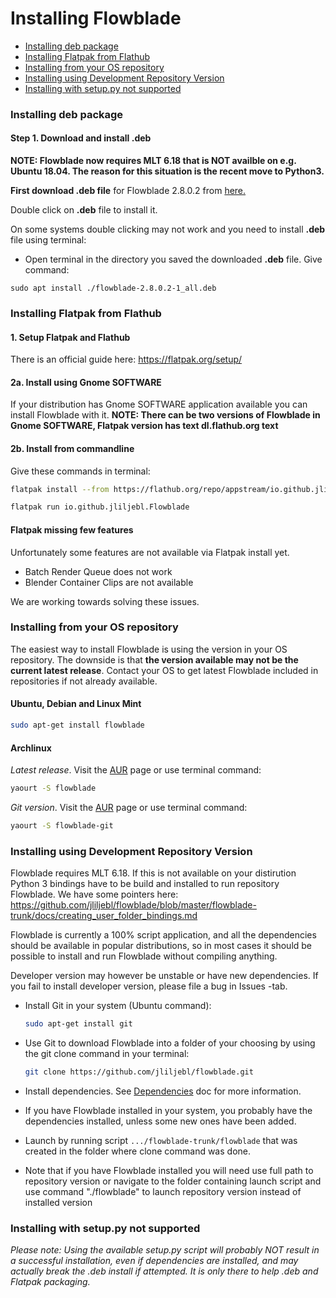 # Installing Flowblade

  * [Installing deb package](./INSTALLING.md#installing-deb-package)
  * [Installing Flatpak from Flathub](./INSTALLING.md#installing-flatpak-from-flathub)
  * [Installing from your OS repository](./INSTALLING.md#installing-from-your-os-repository)
  * [Installing using Development Repository Version](./INSTALLING.md#installing-using-development-repository-version)
  * [Installing with setup.py not supported](./INSTALLING.md#installing-with-setuppy-not-supported)   
      
### Installing deb package

#### Step 1. Download and install .deb

**NOTE: Flowblade now requires MLT 6.18 that is NOT availble on e.g. Ubuntu 18.04. The reason for this situation is the recent move to Python3.**

**First download .deb file** for Flowblade 2.8.0.2 from <a href="https://github.com/jliljebl/flowblade/releases">here.</a>

Double click on <b>.deb</b> file to install it. 

On some systems double clicking may not work and you need to install <b>.deb</b> file using terminal:

<ul>
    <li>    <p>Open terminal in the directory you saved the  downloaded <b>.deb</b> file. Give command:    </li>
</ul>

    sudo apt install ./flowblade-2.8.0.2-1_all.deb

### Installing Flatpak from Flathub

#### 1. Setup Flatpak and Flathub

There is an official guide here: https://flatpak.org/setup/

#### 2a. Install using Gnome SOFTWARE

If your distribution has Gnome SOFTWARE application available you can install Flowblade with it.
**NOTE: There can be two versions of Flowblade in Gnome SOFTWARE, Flatpak version has text dl.flathub.org text**

#### 2b. Install from commandline

Give these commands in terminal:

```bash
flatpak install --from https://flathub.org/repo/appstream/io.github.jliljebl.Flowblade.flatpakref
```

```bash
flatpak run io.github.jliljebl.Flowblade
```

#### Flatpak missing few features

Unfortunately some features are not available via Flatpak install yet.

* Batch Render Queue does not work
* Blender Container Clips are not available

We are working towards solving these issues.

### Installing from your OS repository

The easiest way to install Flowblade is using the version in your OS repository. The downside is that **the version available may not be the current latest release**. Contact your OS to get latest Flowblade included in repositories if not already available.

#### Ubuntu, Debian and Linux Mint

```bash
sudo apt-get install flowblade
```

#### Archlinux

_Latest release_. Visit the <a href="https://archlinux.org/packages/community/any/flowblade/">AUR</a> page or use terminal command:

```bash
yaourt -S flowblade
```

_Git version_. Visit the <a href="https://aur.archlinux.org/packages/flowblade-git/">AUR</a> page or use terminal command:

```bash
yaourt -S flowblade-git
```

### Installing using Development Repository Version

Flowblade requires MLT 6.18. If this is not available on your distirution Python 3 bindings have to be build and installed to run repository Flowblade. We have some pointers here: https://github.com/jliljebl/flowblade/blob/master/flowblade-trunk/docs/creating_user_folder_bindings.md 

Flowblade is currently a 100% script application, and all the dependencies should be available in popular distributions, so in most cases it should be possible to install and run Flowblade without compiling anything.

Developer version may however be unstable or have new dependencies. If you fail to install developer version, please file a bug in Issues -tab.

* Install Git in your system (Ubuntu command):
  
  ```bash
  sudo apt-get install git
  ```
* Use Git to download Flowblade into a folder of your choosing by using the git clone command in your terminal:
  
  ```bash
  git clone https://github.com/jliljebl/flowblade.git
  ```
* Install dependencies. See   [Dependencies](DEPENDENCIES.md) doc for more information.
* If you have Flowblade installed in your system, you probably have the dependencies installed, unless some new ones have been added.
* Launch by running script ``.../flowblade-trunk/flowblade`` that was created in the folder where clone command was done.
* Note that if you have Flowblade installed you will need use full path to repository version or navigate to the folder containing launch script and use command "./flowblade" to launch repository version instead of installed version

### Installing with setup.py not supported

*Please note: Using the available setup.py script will probably NOT result in a successful installation, even if dependencies are installed, and may actually break the .deb install if attempted. It is only there to help .deb and Flatpak packaging.* 
